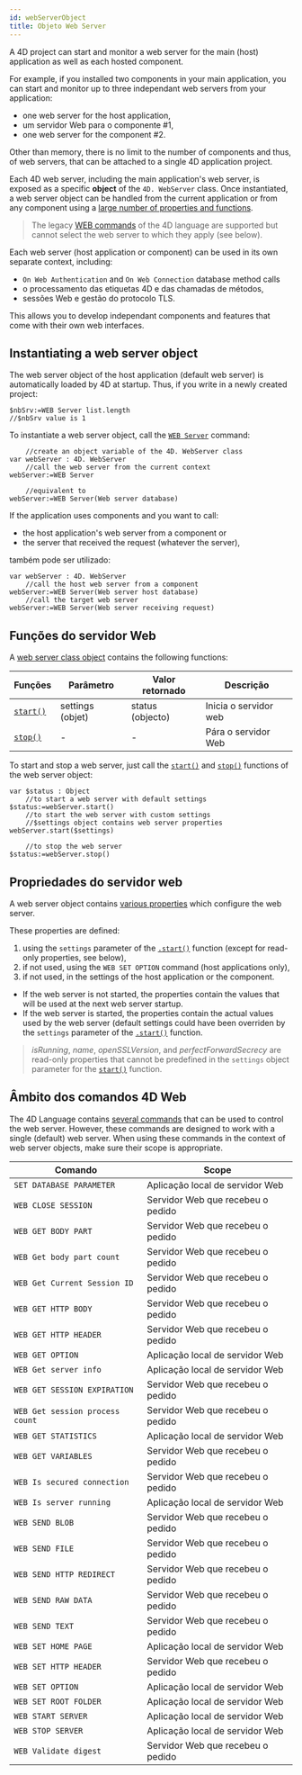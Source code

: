 ```yaml
---
id: webServerObject
title: Objeto Web Server
---
```



A 4D project can start and monitor a web server for the main (host) application as well as each hosted component.

For example, if you installed two components in your main application, you can start and monitor up to three independant web servers from your application:

- one web server for the host application,
- um servidor Web para o componente #1,
- one web server for the component #2.

Other than memory, there is no limit to the number of components and thus, of web servers, that can be attached to a single 4D application project.

Each 4D web server, including the main application's web server, is exposed as a specific **object** of the `4D. WebServer` class. Once instantiated, a web server object can be handled from the current application or from any component using a [large number of properties and functions](API/WebServerClass.md).

> The legacy [WEB commands](https://doc.4d.com/4Dv18/4D/18/Web-Server.201-4504301.en.html) of the 4D language are supported but cannot select the web server to which they apply (see below).

Each web server (host application or component) can be used in its own separate context, including:
- `On Web Authentication` and `On Web Connection` database method calls
- o processamento das etiquetas 4D e das chamadas de métodos,
- sessões Web e gestão do protocolo TLS.

This allows you to develop independant components and features that come with their own web interfaces.


## Instantiating a web server object

The web server object of the host application (default web server) is automatically loaded by 4D at startup. Thus, if you write in a newly created project:

```4d
$nbSrv:=WEB Server list.length   
//$nbSrv value is 1
```

To instantiate a web server object, call the [`WEB Server`](API/WebServerClass.md#web-server) command:

```4d
    //create an object variable of the 4D. WebServer class
var webServer : 4D. WebServer 
    //call the web server from the current context
webServer:=WEB Server  

    //equivalent to
webServer:=WEB Server(Web server database)
```

If the application uses components and you want to call:
- the host application's web server from a component or
- the server that received the request (whatever the server),

também pode ser utilizado:

```4d
var webServer : 4D. WebServer 
    //call the host web server from a component  
webServer:=WEB Server(Web server host database)  
    //call the target web server
webServer:=WEB Server(Web server receiving request)  
```


## Funções do servidor Web

A [web server class object](API/WebServerClass.md#web-server-object) contains the following functions:

| Funções                                  | Parâmetro        | Valor retornado  | Descrição             |
| ---------------------------------------- | ---------------- | ---------------- | --------------------- |
| [`start()`](API/WebServerClass.md#start) | settings (objet) | status (objecto) | Inicia o servidor web |
| [`stop()`](API/WebServerClass.md#start)  | -                | -                | Pára o servidor Web   |

To start and stop a web server, just call the [`start()`](API/WebServerClass.md#start) and [`stop()`](API/WebServerClass.md#stop) functions of the web server object:

```4d
var $status : Object
    //to start a web server with default settings
$status:=webServer.start()
    //to start the web server with custom settings  
    //$settings object contains web server properties
webServer.start($settings)

    //to stop the web server
$status:=webServer.stop()
```


## Propriedades do servidor web

A web server object contains [various properties](API/WebServerClass.md#web-server-object) which configure the web server.

These properties are defined:

1. using the `settings` parameter of the [`.start()`](API/WebServerClass.md#start) function (except for read-only properties, see below),
2. if not used, using the `WEB SET OPTION` command (host applications only),
3. if not used, in the settings of the host application or the component.

- If the web server is not started, the properties contain the values that will be used at the next web server startup.
- If the web server is started, the properties contain the actual values used by the web server (default settings could have been overriden by the `settings` parameter of the [`.start()`](API/WebServerClass.md#start) function.

> *isRunning*, *name*, *openSSLVersion*, and *perfectForwardSecrecy* are read-only properties that cannot be predefined in the `settings` object parameter for the [`start()`](API/WebServerClass.md#start) function.


## Âmbito dos comandos 4D Web

The 4D Language contains [several commands](https://doc.4d.com/4Dv18/4D/18/Web-Server.201-4504301.en.html) that can be used to control the web server. However, these commands are designed to work with a single (default) web server. When using these commands in the context of web server objects, make sure their scope is appropriate.

| Comando                         | Scope                             |
| ------------------------------- | --------------------------------- |
| `SET DATABASE PARAMETER`        | Aplicação local de servidor Web   |
| `WEB CLOSE SESSION`             | Servidor Web que recebeu o pedido |
| `WEB GET BODY PART`             | Servidor Web que recebeu o pedido |
| `WEB Get body part count`       | Servidor Web que recebeu o pedido |
| `WEB Get Current Session ID`    | Servidor Web que recebeu o pedido |
| `WEB GET HTTP BODY`             | Servidor Web que recebeu o pedido |
| `WEB GET HTTP HEADER`           | Servidor Web que recebeu o pedido |
| `WEB GET OPTION`                | Aplicação local de servidor Web   |
| `WEB Get server info`           | Aplicação local de servidor Web   |
| `WEB GET SESSION EXPIRATION`    | Servidor Web que recebeu o pedido |
| `WEB Get session process count` | Servidor Web que recebeu o pedido |
| `WEB GET STATISTICS`            | Aplicação local de servidor Web   |
| `WEB GET VARIABLES`             | Servidor Web que recebeu o pedido |
| `WEB Is secured connection`     | Servidor Web que recebeu o pedido |
| `WEB Is server running`         | Aplicação local de servidor Web   |
| `WEB SEND BLOB`                 | Servidor Web que recebeu o pedido |
| `WEB SEND FILE`                 | Servidor Web que recebeu o pedido |
| `WEB SEND HTTP REDIRECT`        | Servidor Web que recebeu o pedido |
| `WEB SEND RAW DATA`             | Servidor Web que recebeu o pedido |
| `WEB SEND TEXT`                 | Servidor Web que recebeu o pedido |
| `WEB SET HOME PAGE`             | Aplicação local de servidor Web   |
| `WEB SET HTTP HEADER`           | Servidor Web que recebeu o pedido |
| `WEB SET OPTION`                | Aplicação local de servidor Web   |
| `WEB SET ROOT FOLDER`           | Aplicação local de servidor Web   |
| `WEB START SERVER`              | Aplicação local de servidor Web   |
| `WEB STOP SERVER`               | Aplicação local de servidor Web   |
| `WEB Validate digest`           | Servidor Web que recebeu o pedido |

